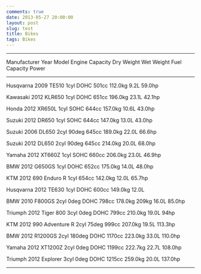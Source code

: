 ```yaml
---
comments: true
date: 2013-05-27 20:00:00
layout: post
slug: test
title: Bikes
tags: Bikes
---
```


-------------------------------------------------------------------------------------------------------------------
 Manufacturer   Year   Model           Engine           Capacity   Dry Weight   Wet Weight   Fuel Capacity   Power
-------------- ------ --------------- ---------------- ---------- ------------ ------------ --------------- -------
Husqvarna      2009   TE510           1cyl DOHC        501cc      112.0kg                   9.2L            59.0hp

Kawasaki       2012   KLR650          1cyl DOHC        651cc      196.0kg                   23.1L           42.1hp

Honda          2012   XR650L          1cyl SOHC        644cc      157.0kg                   10.6L           43.0hp

Suzuki         2012   DR650           1cyl SOHC        644cc      147.0kg                   13.0L           43.0hp

Suzuki         2006   DL650           2cyl 90deg       645cc      189.0kg                   22.0L           66.6hp

Suzuki         2012   DL650           2cyl 90deg       645cc                   214.0kg      20.0L           68.0hp

Yamaha         2012   XT660Z          1cyl SOHC        660cc      206.0kg                   23.0L           46.9hp

BMW            2012   G650GS          1cyl DOHC        652cc      175.0kg                   14.0L           48.0hp

KTM            2012   690 Enduro R    1cyl             654cc      142.0kg                   12.0L           65.7hp

Husqvarna      2012   TE630           1cyl DOHC        600cc      149.0kg                   12.0L

BMW            2010   F800GS          2cyl 0deg DOHC   798cc      178.0kg      209kg        16.0L           85.0hp

Triumph        2012   Tiger 800       3cyl 0deg DOHC   799cc      210.0kg                   19.0L           94hp

KTM            2012   990 Adventure R 2cyl 75deg       999cc      207.0kg                   19.5L           113.3hp

BMW            2012   R1200GS         2cyl 180deg DOHC 1170cc     223.0kg                   33.0L           110.0hp

Yamaha         2012   XT1200Z         2cyl 0deg DOHC   1199cc     222.7kg                   22.7L           108.0hp

Triumph        2012   Explorer        3cyl 0deg DOHC   1215cc     259.0kg                   20.0L           137.0hp


----


